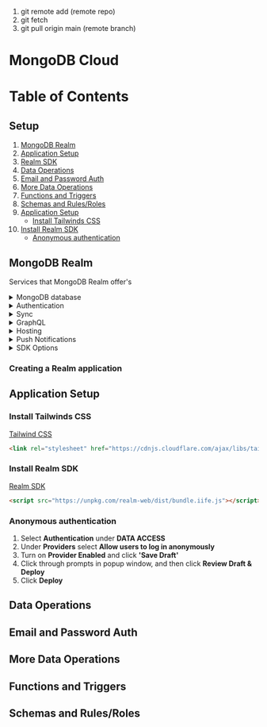 1. git remote add (remote repo)
2. git fetch
3. git pull origin main (remote branch)

# MongoDB Cloud

# Table of Contents
## Setup
1. [MongoDB Realm](#mongodb-realm)
2. [Application Setup](#application-setup)
3. [Realm SDK](#realm-sdk)
4. [Data Operations](#data-operations)
5. [Email and Password Auth](#email-and-password-auth)
6. [More Data Operations](#more-data-operations)
7. [Functions and Triggers](#functions-and-triggers)
8. [Schemas and Rules/Roles](#schemas-and-rulesroles)
9. [Application Setup](#application-setup)
    - [Install Tailwinds CSS](#install-tailwinds-css)
10. [Install Realm SDK](#install-realm-sdk)
    - [Anonymous authentication](#anonymous-authentication)

## MongoDB Realm
Services that MongoDB Realm offer's
<details>
<summary>MongoDB database</summary>

**DBaaS**: Database as a Service (DBaaS) is a cloud computing service that allows users to access and use a cloud database system without purchasing and setting up their own hardware, installing their own database software, or managing the database themselves.

</details>

<details>
<summary>Authentication</summary>
</details>

<details>
<summary>Sync</summary>
</details>

<details>
<summary>GraphQL</summary>

**GraphQL**: GraphQL is a query language, architecture style, and set of tools for creating and manipulating APIs.

</details>

<details>
<summary>Hosting</summary>

**Hosting**: Hosting is a service that provides storage and computing resources for websites and related services.

</details>

<details>
<summary>Push Notifications</summary>

**Push notifications**: are messages that are sent to a user's device without a specific request from the client.

</details>

<details>
<summary>SDK Options</summary>

**SDK**: SDK stands for software development kit, which is a set of tools that developers use to create applications for specific platforms.

</details>

### Creating a Realm application

## Application Setup
### Install Tailwinds CSS
[Tailwind CSS](https://cdnjs.com/libraries/tailwindcss)
```html
<link rel="stylesheet" href="https://cdnjs.cloudflare.com/ajax/libs/tailwindcss/4.0.0-alpha.9/lib.min.js">
```
### Install Realm SDK
[Realm SDK](https://www.mongodb.com/docs/realm/web/quickstart/)
```html
<script src="https://unpkg.com/realm-web/dist/bundle.iife.js"></script>
```
### Anonymous authentication
1. Select **Authentication** under **DATA ACCESS**
2. Under **Providers** select **Allow users to log in anonymously**
3. Turn on **Provider Enabled** and click **'Save Draft'**
4. Click through prompts in popup window, and then click **Review Draft & Deploy**
5. Click **Deploy**

## Data Operations

## Email and Password Auth

## More Data Operations

## Functions and Triggers

## Schemas and Rules/Roles

